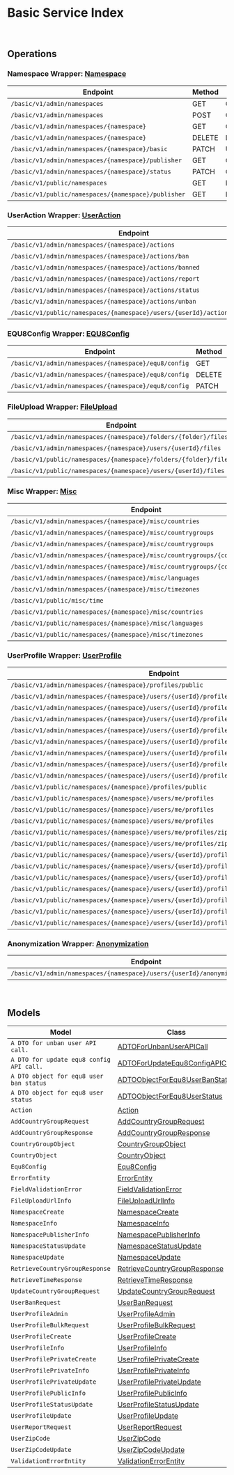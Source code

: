 # Basic Service Index

&nbsp;  

## Operations

### Namespace Wrapper:  [Namespace](../src/main/java/net/accelbyte/sdk/api/basic/wrappers/Namespace.java)
| Endpoint | Method | ID | Class | Example |
|---|---|---|---|---|
| `/basic/v1/admin/namespaces` | GET | GetNamespaces | [GetNamespaces](../src/main/java/net/accelbyte/sdk/api/basic/operations/namespace/GetNamespaces.java) | [GetNamespaces](../samples/cli/src/main/java/net/accelbyte/sdk/cli/api/basic/namespace/GetNamespaces.java) |
| `/basic/v1/admin/namespaces` | POST | CreateNamespace | [CreateNamespace](../src/main/java/net/accelbyte/sdk/api/basic/operations/namespace/CreateNamespace.java) | [CreateNamespace](../samples/cli/src/main/java/net/accelbyte/sdk/cli/api/basic/namespace/CreateNamespace.java) |
| `/basic/v1/admin/namespaces/{namespace}` | GET | GetNamespace | [GetNamespace](../src/main/java/net/accelbyte/sdk/api/basic/operations/namespace/GetNamespace.java) | [GetNamespace](../samples/cli/src/main/java/net/accelbyte/sdk/cli/api/basic/namespace/GetNamespace.java) |
| `/basic/v1/admin/namespaces/{namespace}` | DELETE | DeleteNamespace | [DeleteNamespace](../src/main/java/net/accelbyte/sdk/api/basic/operations/namespace/DeleteNamespace.java) | [DeleteNamespace](../samples/cli/src/main/java/net/accelbyte/sdk/cli/api/basic/namespace/DeleteNamespace.java) |
| `/basic/v1/admin/namespaces/{namespace}/basic` | PATCH | UpdateNamespace | [UpdateNamespace](../src/main/java/net/accelbyte/sdk/api/basic/operations/namespace/UpdateNamespace.java) | [UpdateNamespace](../samples/cli/src/main/java/net/accelbyte/sdk/cli/api/basic/namespace/UpdateNamespace.java) |
| `/basic/v1/admin/namespaces/{namespace}/publisher` | GET | GetNamespacePublisher | [GetNamespacePublisher](../src/main/java/net/accelbyte/sdk/api/basic/operations/namespace/GetNamespacePublisher.java) | [GetNamespacePublisher](../samples/cli/src/main/java/net/accelbyte/sdk/cli/api/basic/namespace/GetNamespacePublisher.java) |
| `/basic/v1/admin/namespaces/{namespace}/status` | PATCH | ChangeNamespaceStatus | [ChangeNamespaceStatus](../src/main/java/net/accelbyte/sdk/api/basic/operations/namespace/ChangeNamespaceStatus.java) | [ChangeNamespaceStatus](../samples/cli/src/main/java/net/accelbyte/sdk/cli/api/basic/namespace/ChangeNamespaceStatus.java) |
| `/basic/v1/public/namespaces` | GET | PublicGetNamespaces | [PublicGetNamespaces](../src/main/java/net/accelbyte/sdk/api/basic/operations/namespace/PublicGetNamespaces.java) | [PublicGetNamespaces](../samples/cli/src/main/java/net/accelbyte/sdk/cli/api/basic/namespace/PublicGetNamespaces.java) |
| `/basic/v1/public/namespaces/{namespace}/publisher` | GET | PublicGetNamespacePublisher | [PublicGetNamespacePublisher](../src/main/java/net/accelbyte/sdk/api/basic/operations/namespace/PublicGetNamespacePublisher.java) | [PublicGetNamespacePublisher](../samples/cli/src/main/java/net/accelbyte/sdk/cli/api/basic/namespace/PublicGetNamespacePublisher.java) |

### UserAction Wrapper:  [UserAction](../src/main/java/net/accelbyte/sdk/api/basic/wrappers/UserAction.java)
| Endpoint | Method | ID | Class | Example |
|---|---|---|---|---|
| `/basic/v1/admin/namespaces/{namespace}/actions` | GET | GetActions | [GetActions](../src/main/java/net/accelbyte/sdk/api/basic/operations/user_action/GetActions.java) | [GetActions](../samples/cli/src/main/java/net/accelbyte/sdk/cli/api/basic/user_action/GetActions.java) |
| `/basic/v1/admin/namespaces/{namespace}/actions/ban` | POST | BanUsers | [BanUsers](../src/main/java/net/accelbyte/sdk/api/basic/operations/user_action/BanUsers.java) | [BanUsers](../samples/cli/src/main/java/net/accelbyte/sdk/cli/api/basic/user_action/BanUsers.java) |
| `/basic/v1/admin/namespaces/{namespace}/actions/banned` | GET | GetBannedUsers | [GetBannedUsers](../src/main/java/net/accelbyte/sdk/api/basic/operations/user_action/GetBannedUsers.java) | [GetBannedUsers](../samples/cli/src/main/java/net/accelbyte/sdk/cli/api/basic/user_action/GetBannedUsers.java) |
| `/basic/v1/admin/namespaces/{namespace}/actions/report` | POST | ReportUser | [ReportUser](../src/main/java/net/accelbyte/sdk/api/basic/operations/user_action/ReportUser.java) | [ReportUser](../samples/cli/src/main/java/net/accelbyte/sdk/cli/api/basic/user_action/ReportUser.java) |
| `/basic/v1/admin/namespaces/{namespace}/actions/status` | GET | GetUserStatus | [GetUserStatus](../src/main/java/net/accelbyte/sdk/api/basic/operations/user_action/GetUserStatus.java) | [GetUserStatus](../samples/cli/src/main/java/net/accelbyte/sdk/cli/api/basic/user_action/GetUserStatus.java) |
| `/basic/v1/admin/namespaces/{namespace}/actions/unban` | POST | UnBanUsers | [UnBanUsers](../src/main/java/net/accelbyte/sdk/api/basic/operations/user_action/UnBanUsers.java) | [UnBanUsers](../samples/cli/src/main/java/net/accelbyte/sdk/cli/api/basic/user_action/UnBanUsers.java) |
| `/basic/v1/public/namespaces/{namespace}/users/{userId}/actions/report` | POST | PublicReportUser | [PublicReportUser](../src/main/java/net/accelbyte/sdk/api/basic/operations/user_action/PublicReportUser.java) | [PublicReportUser](../samples/cli/src/main/java/net/accelbyte/sdk/cli/api/basic/user_action/PublicReportUser.java) |

### EQU8Config Wrapper:  [EQU8Config](../src/main/java/net/accelbyte/sdk/api/basic/wrappers/EQU8Config.java)
| Endpoint | Method | ID | Class | Example |
|---|---|---|---|---|
| `/basic/v1/admin/namespaces/{namespace}/equ8/config` | GET | GetConfig | [GetConfig](../src/main/java/net/accelbyte/sdk/api/basic/operations/equ8_config/GetConfig.java) | [GetConfig](../samples/cli/src/main/java/net/accelbyte/sdk/cli/api/basic/equ8_config/GetConfig.java) |
| `/basic/v1/admin/namespaces/{namespace}/equ8/config` | DELETE | DeleteConfig | [DeleteConfig](../src/main/java/net/accelbyte/sdk/api/basic/operations/equ8_config/DeleteConfig.java) | [DeleteConfig](../samples/cli/src/main/java/net/accelbyte/sdk/cli/api/basic/equ8_config/DeleteConfig.java) |
| `/basic/v1/admin/namespaces/{namespace}/equ8/config` | PATCH | UpdateConfig | [UpdateConfig](../src/main/java/net/accelbyte/sdk/api/basic/operations/equ8_config/UpdateConfig.java) | [UpdateConfig](../samples/cli/src/main/java/net/accelbyte/sdk/cli/api/basic/equ8_config/UpdateConfig.java) |

### FileUpload Wrapper:  [FileUpload](../src/main/java/net/accelbyte/sdk/api/basic/wrappers/FileUpload.java)
| Endpoint | Method | ID | Class | Example |
|---|---|---|---|---|
| `/basic/v1/admin/namespaces/{namespace}/folders/{folder}/files` | POST | GeneratedUploadUrl | [GeneratedUploadUrl](../src/main/java/net/accelbyte/sdk/api/basic/operations/file_upload/GeneratedUploadUrl.java) | [GeneratedUploadUrl](../samples/cli/src/main/java/net/accelbyte/sdk/cli/api/basic/file_upload/GeneratedUploadUrl.java) |
| `/basic/v1/admin/namespaces/{namespace}/users/{userId}/files` | POST | GeneratedUserUploadContentUrl | [GeneratedUserUploadContentUrl](../src/main/java/net/accelbyte/sdk/api/basic/operations/file_upload/GeneratedUserUploadContentUrl.java) | [GeneratedUserUploadContentUrl](../samples/cli/src/main/java/net/accelbyte/sdk/cli/api/basic/file_upload/GeneratedUserUploadContentUrl.java) |
| `/basic/v1/public/namespaces/{namespace}/folders/{folder}/files` | POST | PublicGeneratedUploadUrl | [PublicGeneratedUploadUrl](../src/main/java/net/accelbyte/sdk/api/basic/operations/file_upload/PublicGeneratedUploadUrl.java) | [PublicGeneratedUploadUrl](../samples/cli/src/main/java/net/accelbyte/sdk/cli/api/basic/file_upload/PublicGeneratedUploadUrl.java) |
| `/basic/v1/public/namespaces/{namespace}/users/{userId}/files` | POST | PublicGeneratedUserUploadContentUrl | [PublicGeneratedUserUploadContentUrl](../src/main/java/net/accelbyte/sdk/api/basic/operations/file_upload/PublicGeneratedUserUploadContentUrl.java) | [PublicGeneratedUserUploadContentUrl](../samples/cli/src/main/java/net/accelbyte/sdk/cli/api/basic/file_upload/PublicGeneratedUserUploadContentUrl.java) |

### Misc Wrapper:  [Misc](../src/main/java/net/accelbyte/sdk/api/basic/wrappers/Misc.java)
| Endpoint | Method | ID | Class | Example |
|---|---|---|---|---|
| `/basic/v1/admin/namespaces/{namespace}/misc/countries` | GET | GetCountries | [GetCountries](../src/main/java/net/accelbyte/sdk/api/basic/operations/misc/GetCountries.java) | [GetCountries](../samples/cli/src/main/java/net/accelbyte/sdk/cli/api/basic/misc/GetCountries.java) |
| `/basic/v1/admin/namespaces/{namespace}/misc/countrygroups` | GET | GetCountryGroups | [GetCountryGroups](../src/main/java/net/accelbyte/sdk/api/basic/operations/misc/GetCountryGroups.java) | [GetCountryGroups](../samples/cli/src/main/java/net/accelbyte/sdk/cli/api/basic/misc/GetCountryGroups.java) |
| `/basic/v1/admin/namespaces/{namespace}/misc/countrygroups` | POST | AddCountryGroup | [AddCountryGroup](../src/main/java/net/accelbyte/sdk/api/basic/operations/misc/AddCountryGroup.java) | [AddCountryGroup](../samples/cli/src/main/java/net/accelbyte/sdk/cli/api/basic/misc/AddCountryGroup.java) |
| `/basic/v1/admin/namespaces/{namespace}/misc/countrygroups/{countryGroupCode}` | PUT | UpdateCountryGroup | [UpdateCountryGroup](../src/main/java/net/accelbyte/sdk/api/basic/operations/misc/UpdateCountryGroup.java) | [UpdateCountryGroup](../samples/cli/src/main/java/net/accelbyte/sdk/cli/api/basic/misc/UpdateCountryGroup.java) |
| `/basic/v1/admin/namespaces/{namespace}/misc/countrygroups/{countryGroupCode}` | DELETE | DeleteCountryGroup | [DeleteCountryGroup](../src/main/java/net/accelbyte/sdk/api/basic/operations/misc/DeleteCountryGroup.java) | [DeleteCountryGroup](../samples/cli/src/main/java/net/accelbyte/sdk/cli/api/basic/misc/DeleteCountryGroup.java) |
| `/basic/v1/admin/namespaces/{namespace}/misc/languages` | GET | GetLanguages | [GetLanguages](../src/main/java/net/accelbyte/sdk/api/basic/operations/misc/GetLanguages.java) | [GetLanguages](../samples/cli/src/main/java/net/accelbyte/sdk/cli/api/basic/misc/GetLanguages.java) |
| `/basic/v1/admin/namespaces/{namespace}/misc/timezones` | GET | GetTimeZones | [GetTimeZones](../src/main/java/net/accelbyte/sdk/api/basic/operations/misc/GetTimeZones.java) | [GetTimeZones](../samples/cli/src/main/java/net/accelbyte/sdk/cli/api/basic/misc/GetTimeZones.java) |
| `/basic/v1/public/misc/time` | GET | PublicGetTime | [PublicGetTime](../src/main/java/net/accelbyte/sdk/api/basic/operations/misc/PublicGetTime.java) | [PublicGetTime](../samples/cli/src/main/java/net/accelbyte/sdk/cli/api/basic/misc/PublicGetTime.java) |
| `/basic/v1/public/namespaces/{namespace}/misc/countries` | GET | PublicGetCountries | [PublicGetCountries](../src/main/java/net/accelbyte/sdk/api/basic/operations/misc/PublicGetCountries.java) | [PublicGetCountries](../samples/cli/src/main/java/net/accelbyte/sdk/cli/api/basic/misc/PublicGetCountries.java) |
| `/basic/v1/public/namespaces/{namespace}/misc/languages` | GET | PublicGetLanguages | [PublicGetLanguages](../src/main/java/net/accelbyte/sdk/api/basic/operations/misc/PublicGetLanguages.java) | [PublicGetLanguages](../samples/cli/src/main/java/net/accelbyte/sdk/cli/api/basic/misc/PublicGetLanguages.java) |
| `/basic/v1/public/namespaces/{namespace}/misc/timezones` | GET | PublicGetTimeZones | [PublicGetTimeZones](../src/main/java/net/accelbyte/sdk/api/basic/operations/misc/PublicGetTimeZones.java) | [PublicGetTimeZones](../samples/cli/src/main/java/net/accelbyte/sdk/cli/api/basic/misc/PublicGetTimeZones.java) |

### UserProfile Wrapper:  [UserProfile](../src/main/java/net/accelbyte/sdk/api/basic/wrappers/UserProfile.java)
| Endpoint | Method | ID | Class | Example |
|---|---|---|---|---|
| `/basic/v1/admin/namespaces/{namespace}/profiles/public` | POST | AdminGetUserProfilePublicInfoByIds | [AdminGetUserProfilePublicInfoByIds](../src/main/java/net/accelbyte/sdk/api/basic/operations/user_profile/AdminGetUserProfilePublicInfoByIds.java) | [AdminGetUserProfilePublicInfoByIds](../samples/cli/src/main/java/net/accelbyte/sdk/cli/api/basic/user_profile/AdminGetUserProfilePublicInfoByIds.java) |
| `/basic/v1/admin/namespaces/{namespace}/users/{userId}/profiles` | GET | GetUserProfileInfo | [GetUserProfileInfo](../src/main/java/net/accelbyte/sdk/api/basic/operations/user_profile/GetUserProfileInfo.java) | [GetUserProfileInfo](../samples/cli/src/main/java/net/accelbyte/sdk/cli/api/basic/user_profile/GetUserProfileInfo.java) |
| `/basic/v1/admin/namespaces/{namespace}/users/{userId}/profiles` | PUT | UpdateUserProfile | [UpdateUserProfile](../src/main/java/net/accelbyte/sdk/api/basic/operations/user_profile/UpdateUserProfile.java) | [UpdateUserProfile](../samples/cli/src/main/java/net/accelbyte/sdk/cli/api/basic/user_profile/UpdateUserProfile.java) |
| `/basic/v1/admin/namespaces/{namespace}/users/{userId}/profiles` | DELETE | DeleteUserProfile | [DeleteUserProfile](../src/main/java/net/accelbyte/sdk/api/basic/operations/user_profile/DeleteUserProfile.java) | [DeleteUserProfile](../samples/cli/src/main/java/net/accelbyte/sdk/cli/api/basic/user_profile/DeleteUserProfile.java) |
| `/basic/v1/admin/namespaces/{namespace}/users/{userId}/profiles/customAttributes` | GET | GetCustomAttributesInfo | [GetCustomAttributesInfo](../src/main/java/net/accelbyte/sdk/api/basic/operations/user_profile/GetCustomAttributesInfo.java) | [GetCustomAttributesInfo](../samples/cli/src/main/java/net/accelbyte/sdk/cli/api/basic/user_profile/GetCustomAttributesInfo.java) |
| `/basic/v1/admin/namespaces/{namespace}/users/{userId}/profiles/customAttributes` | PUT | UpdateCustomAttributesPartially | [UpdateCustomAttributesPartially](../src/main/java/net/accelbyte/sdk/api/basic/operations/user_profile/UpdateCustomAttributesPartially.java) | [UpdateCustomAttributesPartially](../samples/cli/src/main/java/net/accelbyte/sdk/cli/api/basic/user_profile/UpdateCustomAttributesPartially.java) |
| `/basic/v1/admin/namespaces/{namespace}/users/{userId}/profiles/privateCustomAttributes` | GET | GetPrivateCustomAttributesInfo | [GetPrivateCustomAttributesInfo](../src/main/java/net/accelbyte/sdk/api/basic/operations/user_profile/GetPrivateCustomAttributesInfo.java) | [GetPrivateCustomAttributesInfo](../samples/cli/src/main/java/net/accelbyte/sdk/cli/api/basic/user_profile/GetPrivateCustomAttributesInfo.java) |
| `/basic/v1/admin/namespaces/{namespace}/users/{userId}/profiles/privateCustomAttributes` | PUT | UpdatePrivateCustomAttributesPartially | [UpdatePrivateCustomAttributesPartially](../src/main/java/net/accelbyte/sdk/api/basic/operations/user_profile/UpdatePrivateCustomAttributesPartially.java) | [UpdatePrivateCustomAttributesPartially](../samples/cli/src/main/java/net/accelbyte/sdk/cli/api/basic/user_profile/UpdatePrivateCustomAttributesPartially.java) |
| `/basic/v1/admin/namespaces/{namespace}/users/{userId}/profiles/status` | PATCH | UpdateUserProfileStatus | [UpdateUserProfileStatus](../src/main/java/net/accelbyte/sdk/api/basic/operations/user_profile/UpdateUserProfileStatus.java) | [UpdateUserProfileStatus](../samples/cli/src/main/java/net/accelbyte/sdk/cli/api/basic/user_profile/UpdateUserProfileStatus.java) |
| `/basic/v1/public/namespaces/{namespace}/profiles/public` | GET | PublicGetUserProfilePublicInfoByIds | [PublicGetUserProfilePublicInfoByIds](../src/main/java/net/accelbyte/sdk/api/basic/operations/user_profile/PublicGetUserProfilePublicInfoByIds.java) | [PublicGetUserProfilePublicInfoByIds](../samples/cli/src/main/java/net/accelbyte/sdk/cli/api/basic/user_profile/PublicGetUserProfilePublicInfoByIds.java) |
| `/basic/v1/public/namespaces/{namespace}/users/me/profiles` | GET | GetMyProfileInfo | [GetMyProfileInfo](../src/main/java/net/accelbyte/sdk/api/basic/operations/user_profile/GetMyProfileInfo.java) | [GetMyProfileInfo](../samples/cli/src/main/java/net/accelbyte/sdk/cli/api/basic/user_profile/GetMyProfileInfo.java) |
| `/basic/v1/public/namespaces/{namespace}/users/me/profiles` | PUT | UpdateMyProfile | [UpdateMyProfile](../src/main/java/net/accelbyte/sdk/api/basic/operations/user_profile/UpdateMyProfile.java) | [UpdateMyProfile](../samples/cli/src/main/java/net/accelbyte/sdk/cli/api/basic/user_profile/UpdateMyProfile.java) |
| `/basic/v1/public/namespaces/{namespace}/users/me/profiles` | POST | CreateMyProfile | [CreateMyProfile](../src/main/java/net/accelbyte/sdk/api/basic/operations/user_profile/CreateMyProfile.java) | [CreateMyProfile](../samples/cli/src/main/java/net/accelbyte/sdk/cli/api/basic/user_profile/CreateMyProfile.java) |
| `/basic/v1/public/namespaces/{namespace}/users/me/profiles/zipCode` | GET | GetMyZipCode | [GetMyZipCode](../src/main/java/net/accelbyte/sdk/api/basic/operations/user_profile/GetMyZipCode.java) | [GetMyZipCode](../samples/cli/src/main/java/net/accelbyte/sdk/cli/api/basic/user_profile/GetMyZipCode.java) |
| `/basic/v1/public/namespaces/{namespace}/users/me/profiles/zipCode` | PATCH | UpdateMyZipCode | [UpdateMyZipCode](../src/main/java/net/accelbyte/sdk/api/basic/operations/user_profile/UpdateMyZipCode.java) | [UpdateMyZipCode](../samples/cli/src/main/java/net/accelbyte/sdk/cli/api/basic/user_profile/UpdateMyZipCode.java) |
| `/basic/v1/public/namespaces/{namespace}/users/{userId}/profiles` | GET | PublicGetUserProfileInfo | [PublicGetUserProfileInfo](../src/main/java/net/accelbyte/sdk/api/basic/operations/user_profile/PublicGetUserProfileInfo.java) | [PublicGetUserProfileInfo](../samples/cli/src/main/java/net/accelbyte/sdk/cli/api/basic/user_profile/PublicGetUserProfileInfo.java) |
| `/basic/v1/public/namespaces/{namespace}/users/{userId}/profiles` | PUT | PublicUpdateUserProfile | [PublicUpdateUserProfile](../src/main/java/net/accelbyte/sdk/api/basic/operations/user_profile/PublicUpdateUserProfile.java) | [PublicUpdateUserProfile](../samples/cli/src/main/java/net/accelbyte/sdk/cli/api/basic/user_profile/PublicUpdateUserProfile.java) |
| `/basic/v1/public/namespaces/{namespace}/users/{userId}/profiles` | POST | PublicCreateUserProfile | [PublicCreateUserProfile](../src/main/java/net/accelbyte/sdk/api/basic/operations/user_profile/PublicCreateUserProfile.java) | [PublicCreateUserProfile](../samples/cli/src/main/java/net/accelbyte/sdk/cli/api/basic/user_profile/PublicCreateUserProfile.java) |
| `/basic/v1/public/namespaces/{namespace}/users/{userId}/profiles/customAttributes` | GET | PublicGetCustomAttributesInfo | [PublicGetCustomAttributesInfo](../src/main/java/net/accelbyte/sdk/api/basic/operations/user_profile/PublicGetCustomAttributesInfo.java) | [PublicGetCustomAttributesInfo](../samples/cli/src/main/java/net/accelbyte/sdk/cli/api/basic/user_profile/PublicGetCustomAttributesInfo.java) |
| `/basic/v1/public/namespaces/{namespace}/users/{userId}/profiles/customAttributes` | PUT | PublicUpdateCustomAttributesPartially | [PublicUpdateCustomAttributesPartially](../src/main/java/net/accelbyte/sdk/api/basic/operations/user_profile/PublicUpdateCustomAttributesPartially.java) | [PublicUpdateCustomAttributesPartially](../samples/cli/src/main/java/net/accelbyte/sdk/cli/api/basic/user_profile/PublicUpdateCustomAttributesPartially.java) |
| `/basic/v1/public/namespaces/{namespace}/users/{userId}/profiles/public` | GET | PublicGetUserProfilePublicInfo | [PublicGetUserProfilePublicInfo](../src/main/java/net/accelbyte/sdk/api/basic/operations/user_profile/PublicGetUserProfilePublicInfo.java) | [PublicGetUserProfilePublicInfo](../samples/cli/src/main/java/net/accelbyte/sdk/cli/api/basic/user_profile/PublicGetUserProfilePublicInfo.java) |
| `/basic/v1/public/namespaces/{namespace}/users/{userId}/profiles/status` | PATCH | PublicUpdateUserProfileStatus | [PublicUpdateUserProfileStatus](../src/main/java/net/accelbyte/sdk/api/basic/operations/user_profile/PublicUpdateUserProfileStatus.java) | [PublicUpdateUserProfileStatus](../samples/cli/src/main/java/net/accelbyte/sdk/cli/api/basic/user_profile/PublicUpdateUserProfileStatus.java) |

### Anonymization Wrapper:  [Anonymization](../src/main/java/net/accelbyte/sdk/api/basic/wrappers/Anonymization.java)
| Endpoint | Method | ID | Class | Example |
|---|---|---|---|---|
| `/basic/v1/admin/namespaces/{namespace}/users/{userId}/anonymization/profiles` | DELETE | AnonymizeUserProfile | [AnonymizeUserProfile](../src/main/java/net/accelbyte/sdk/api/basic/operations/anonymization/AnonymizeUserProfile.java) | [AnonymizeUserProfile](../samples/cli/src/main/java/net/accelbyte/sdk/cli/api/basic/anonymization/AnonymizeUserProfile.java) |


&nbsp;  

## Models

| Model | Class |
|---|---|
| `A DTO for unban user API call.` | [ADTOForUnbanUserAPICall](../src/main/java/net/accelbyte/sdk/api/basic/models/ADTOForUnbanUserAPICall.java) |
| `A DTO for update equ8 config API call.` | [ADTOForUpdateEqu8ConfigAPICall](../src/main/java/net/accelbyte/sdk/api/basic/models/ADTOForUpdateEqu8ConfigAPICall.java) |
| `A DTO object for equ8 user ban status` | [ADTOObjectForEqu8UserBanStatus](../src/main/java/net/accelbyte/sdk/api/basic/models/ADTOObjectForEqu8UserBanStatus.java) |
| `A DTO object for equ8 user status` | [ADTOObjectForEqu8UserStatus](../src/main/java/net/accelbyte/sdk/api/basic/models/ADTOObjectForEqu8UserStatus.java) |
| `Action` | [Action](../src/main/java/net/accelbyte/sdk/api/basic/models/Action.java) |
| `AddCountryGroupRequest` | [AddCountryGroupRequest](../src/main/java/net/accelbyte/sdk/api/basic/models/AddCountryGroupRequest.java) |
| `AddCountryGroupResponse` | [AddCountryGroupResponse](../src/main/java/net/accelbyte/sdk/api/basic/models/AddCountryGroupResponse.java) |
| `CountryGroupObject` | [CountryGroupObject](../src/main/java/net/accelbyte/sdk/api/basic/models/CountryGroupObject.java) |
| `CountryObject` | [CountryObject](../src/main/java/net/accelbyte/sdk/api/basic/models/CountryObject.java) |
| `Equ8Config` | [Equ8Config](../src/main/java/net/accelbyte/sdk/api/basic/models/Equ8Config.java) |
| `ErrorEntity` | [ErrorEntity](../src/main/java/net/accelbyte/sdk/api/basic/models/ErrorEntity.java) |
| `FieldValidationError` | [FieldValidationError](../src/main/java/net/accelbyte/sdk/api/basic/models/FieldValidationError.java) |
| `FileUploadUrlInfo` | [FileUploadUrlInfo](../src/main/java/net/accelbyte/sdk/api/basic/models/FileUploadUrlInfo.java) |
| `NamespaceCreate` | [NamespaceCreate](../src/main/java/net/accelbyte/sdk/api/basic/models/NamespaceCreate.java) |
| `NamespaceInfo` | [NamespaceInfo](../src/main/java/net/accelbyte/sdk/api/basic/models/NamespaceInfo.java) |
| `NamespacePublisherInfo` | [NamespacePublisherInfo](../src/main/java/net/accelbyte/sdk/api/basic/models/NamespacePublisherInfo.java) |
| `NamespaceStatusUpdate` | [NamespaceStatusUpdate](../src/main/java/net/accelbyte/sdk/api/basic/models/NamespaceStatusUpdate.java) |
| `NamespaceUpdate` | [NamespaceUpdate](../src/main/java/net/accelbyte/sdk/api/basic/models/NamespaceUpdate.java) |
| `RetrieveCountryGroupResponse` | [RetrieveCountryGroupResponse](../src/main/java/net/accelbyte/sdk/api/basic/models/RetrieveCountryGroupResponse.java) |
| `RetrieveTimeResponse` | [RetrieveTimeResponse](../src/main/java/net/accelbyte/sdk/api/basic/models/RetrieveTimeResponse.java) |
| `UpdateCountryGroupRequest` | [UpdateCountryGroupRequest](../src/main/java/net/accelbyte/sdk/api/basic/models/UpdateCountryGroupRequest.java) |
| `UserBanRequest` | [UserBanRequest](../src/main/java/net/accelbyte/sdk/api/basic/models/UserBanRequest.java) |
| `UserProfileAdmin` | [UserProfileAdmin](../src/main/java/net/accelbyte/sdk/api/basic/models/UserProfileAdmin.java) |
| `UserProfileBulkRequest` | [UserProfileBulkRequest](../src/main/java/net/accelbyte/sdk/api/basic/models/UserProfileBulkRequest.java) |
| `UserProfileCreate` | [UserProfileCreate](../src/main/java/net/accelbyte/sdk/api/basic/models/UserProfileCreate.java) |
| `UserProfileInfo` | [UserProfileInfo](../src/main/java/net/accelbyte/sdk/api/basic/models/UserProfileInfo.java) |
| `UserProfilePrivateCreate` | [UserProfilePrivateCreate](../src/main/java/net/accelbyte/sdk/api/basic/models/UserProfilePrivateCreate.java) |
| `UserProfilePrivateInfo` | [UserProfilePrivateInfo](../src/main/java/net/accelbyte/sdk/api/basic/models/UserProfilePrivateInfo.java) |
| `UserProfilePrivateUpdate` | [UserProfilePrivateUpdate](../src/main/java/net/accelbyte/sdk/api/basic/models/UserProfilePrivateUpdate.java) |
| `UserProfilePublicInfo` | [UserProfilePublicInfo](../src/main/java/net/accelbyte/sdk/api/basic/models/UserProfilePublicInfo.java) |
| `UserProfileStatusUpdate` | [UserProfileStatusUpdate](../src/main/java/net/accelbyte/sdk/api/basic/models/UserProfileStatusUpdate.java) |
| `UserProfileUpdate` | [UserProfileUpdate](../src/main/java/net/accelbyte/sdk/api/basic/models/UserProfileUpdate.java) |
| `UserReportRequest` | [UserReportRequest](../src/main/java/net/accelbyte/sdk/api/basic/models/UserReportRequest.java) |
| `UserZipCode` | [UserZipCode](../src/main/java/net/accelbyte/sdk/api/basic/models/UserZipCode.java) |
| `UserZipCodeUpdate` | [UserZipCodeUpdate](../src/main/java/net/accelbyte/sdk/api/basic/models/UserZipCodeUpdate.java) |
| `ValidationErrorEntity` | [ValidationErrorEntity](../src/main/java/net/accelbyte/sdk/api/basic/models/ValidationErrorEntity.java) |
